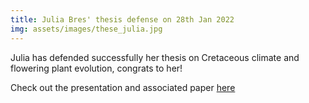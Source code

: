 ```yaml
---
title: Julia Bres' thesis defense on 28th Jan 2022 
img: assets/images/these_julia.jpg
---
```

Julia has defended successfully her thesis on Cretaceous climate and flowering plant evolution, congrats to her! 

Check out the presentation and associated paper [here](https://paleoclim-cnrs.github.io/presentations/2022_01_28_Defense_Julia_Bres/)
